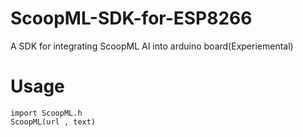 # ScoopML-SDK-for-ESP8266
A SDK for integrating ScoopML AI into arduino board(Experiemental)

# Usage
```
import ScoopML.h
ScoopML(url , text)
```
